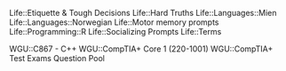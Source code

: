 Life::Etiquette & Tough Decisions
Life::Hard Truths
Life::Languages::Mien
Life::Languages::Norwegian
Life::Motor memory prompts
Life::Programming::R
Life::Socializing Prompts
Life::Terms

WGU::C867 - C++
WGU::CompTIA+ Core 1 (220-1001)
WGU::CompTIA+ Test Exams Question Pool